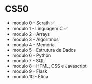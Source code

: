 # CS50
- modulo 0 - Scrath ✅
- modulo 1 - Linguagem C ✅
- modulo 2 - Arrays
- modulo 3 - Algoritmos
- modulo 4 - Memória
- modulo 5 - Estrutura de Dados
- modulo 6 - Python
- modulo 7 - SQL
- modulo 8 - HTML, CSS e Javascript
- modulo 9 - Flask
- modulo 10 - Ética
